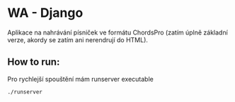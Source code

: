 # WA - Django

Aplikace na nahrávání písniček ve formátu ChordsPro (zatím úplně základní verze, akordy se zatím ani nerendrují do HTML). 

## How to run: 
Pro rychlejší spouštění mám runserver executable

```
./runserver
```



